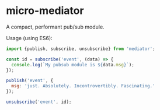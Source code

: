 # micro-mediator
A compact, performant pub/sub module.

Usage (using ES6):

```javascript
import {publish, subscribe, unsubscribe} from 'mediator';

const id = subscribe('event', (data) => {
  console.log(`My pubsub module is ${data.msg}`);
});

publish('event', {
  msg: 'just. Absolutely. Incontrovertibly. Fascinating.'
});

unsubscribe('event', id);
```
